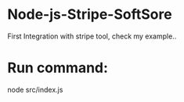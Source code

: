 # Node-js-Stripe-SoftSore
First Integration with stripe tool, check my example..

# Run command:
node src/index.js
